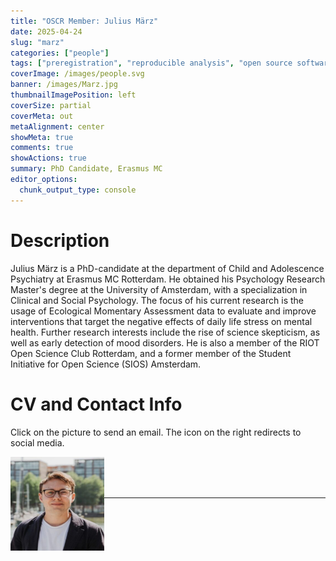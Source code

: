 ```yaml
---
title: "OSCR Member: Julius März"
date: 2025-04-24
slug: "marz"
categories: ["people"]
tags: ["preregistration", "reproducible analysis", "open source software", "reproducible analysis", "open access", "sleeping", "school-erasmusmc"] # top 3 categories + unique + school
coverImage: /images/people.svg
banner: /images/Marz.jpg
thumbnailImagePosition: left
coverSize: partial
coverMeta: out
metaAlignment: center
showMeta: true
comments: true
showActions: true
summary: PhD Candidate, Erasmus MC
editor_options: 
  chunk_output_type: console
---
```




# Description

Julius März is a PhD-candidate at the department of Child and Adolescence Psychiatry at Erasmus MC Rotterdam. He obtained his Psychology Research Master's degree at the University of Amsterdam, with a specialization in Clinical and Social Psychology. The focus of his current research is the usage of Ecological Momentary Assessment data to evaluate and improve interventions that target the negative effects of daily life stress on mental health. Further research interests include the rise of science skepticism, as well as early detection of mood disorders.
He is also a member of the RIOT Open Science Club Rotterdam, and a former member of the Student Initiative for Open Science (SIOS) Amsterdam.

# CV and Contact Info

Click on the picture to send an email. The icon on the right redirects to social media.

<!-- EMAIL -->
<p>
  <a href="mailto:j.marz@erasmusmc.nl">
  <img border="0" alt="Julius März" src="/images/Marz.jpg" width="150" height="150" align="left">
  </a>
</p>

<!-- ORCID -->
<p align="center">
  <a href="https://orcid.org/0009-0004-6752-6135" class="ai ai-orcid fa-2x" style="color:#000000;">
  </a>
</p>

<BR><BR><BR>

<!-- # Expertise -->



***


